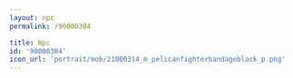 ```yaml
---
layout: npc
permalink: /90000384

title: Npc
id: '90000384'
icon_url: 'portrait/mob/21000314_m_pelicanfighterbandageblack_p.png'
---
```

